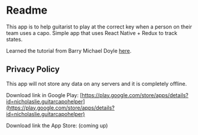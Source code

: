 # Readme

This app is to help guitarist to play at the correct key when a person on their team uses a capo. Simple app that uses React Native + Redux to track states.

Learned the tutorial from Barry Michael Doyle [here](https://www.youtube.com/channel/UCAo4vDfOoLoJkOMNZFjl1mA).

## Privacy Policy

This app will not store any data on any servers and it is completely offline.

Download link in Google Play: [https://play.google.com/store/apps/details?id=nicholaslie.guitarcapohelper](https://play.google.com/store/apps/details?id=nicholaslie.guitarcapohelper)

Download link the App Store: (coming up)